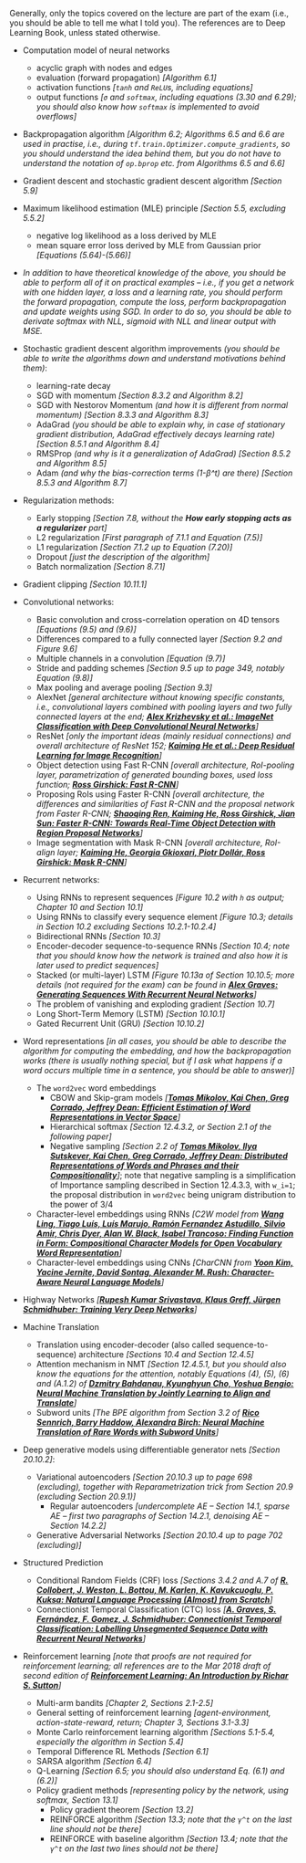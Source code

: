 Generally, only the topics covered on the lecture are part of the exam
(i.e., you should be able to tell me what I told you). The references
are to Deep Learning Book, unless stated otherwise.

- Computation model of neural networks
    - acyclic graph with nodes and edges
    - evaluation (forward propagation) _[Algorithm 6.1]_
    - activation functions _[`tanh` and `ReLU`s, including equations]_
    - output functions _[`σ` and `softmax`, including equations (3.30 and 6.29);
      you should also know how `softmax` is implemented to avoid overflows]_

- Backpropagation algorithm *[Algorithm 6.2; Algorithms 6.5 and 6.6 are used in practise,
  i.e., during `tf.train.Optimizer.compute_gradients`, so you should understand the idea
  behind them, but you do not have to understand the notation of `op.bprop` etc. from
  Algorithms 6.5 and 6.6]*

- Gradient descent and stochastic gradient descent algorithm _[Section 5.9]_

- Maximum likelihood estimation (MLE) principle _[Section 5.5, excluding 5.5.2]_
    - negative log likelihood as a loss derived by MLE
    - mean square error loss derived by MLE from Gaussian prior _[Equations (5.64)-(5.66)]_

- _In addition to have theoretical knowledge of the above, you should be able to
  perform all of it on practical examples – i.e., if you get a network with one
  hidden layer, a loss and a learning rate, you should perform the forward
  propagation, compute the loss, perform backpropagation and update weights
  using SGD. In order to do so, you should be able to derivate softmax with NLL,
  sigmoid with NLL and linear output with MSE._

- Stochastic gradient descent algorithm improvements _(you should be able to
  write the algorithms down and understand motivations behind them)_:
    - learning-rate decay
    - SGD with momentum _[Section 8.3.2 and Algorithm 8.2]_
    - SGD with Nestorov Momentum _(and how it is different from normal momentum)_ _[Section 8.3.3 and Algorithm 8.3]_
    - AdaGrad _(you should be able to explain why, in case of stationary
      gradient distribution, AdaGrad effectively decays learning rate)_
      _[Section 8.5.1 and Algorithm 8.4]_
    - RMSProp _(and why is it a generalization of AdaGrad)_ _[Section 8.5.2 and Algorithm 8.5]_
    - Adam _(and why the bias-correction terms (1-β^t) are there)_ _[Section 8.5.3 and Algorithm 8.7]_

- Regularization methods:
    - Early stopping _[Section 7.8, without the **How early stopping acts as a regularizer** part]_
    - L2 regularization _[First paragraph of 7.1.1 and Equation (7.5)]_
    - L1 regularization _[Section 7.1.2 up to Equation (7.20)]_
    - Dropout _[just the description of the algorithm]_
    - Batch normalization _[Section 8.7.1]_

- Gradient clipping _[Section 10.11.1]_

- Convolutional networks:
    - Basic convolution and cross-correlation operation on 4D tensors _[Equations (9.5) and (9.6)]_
    - Differences compared to a fully connected layer _[Section 9.2 and Figure 9.6]_
    - Multiple channels in a convolution _[Equation (9.7)]_
    - Stride and padding schemes _[Section 9.5 up to page 349, notably Equation (9.8)]_
    - Max pooling and average pooling _[Section 9.3]_
    - AlexNet _[general architecture without knowing specific constants, i.e.,
      convolutional layers combined with pooling layers and two fully connected
      layers at the end; [**Alex Krizhevsky et al.: ImageNet Classification with
      Deep Convolutional Neural
      Networks**](https://papers.nips.cc/paper/4824-imagenet-classification-with-deep-convolutional-neural-networks.pdf)]_
    - ResNet _[only the important ideas (mainly residual connections) and
      overall architecture of ResNet 152; [**Kaiming He et al.: Deep Residual
      Learning for Image Recognition**](https://arxiv.org/abs/1512.03385)]_
    - Object detection using Fast R-CNN _[overall architecture, RoI-pooling
      layer, parametrization of generated bounding boxes, used loss function;
      [**Ross Girshick: Fast R-CNN**](https://arxiv.org/abs/1504.08083)]_
    - Proposing RoIs using Faster R-CNN _[overall architecture, the differences
      and similarities of Fast R-CNN and the proposal network from Faster R-CNN;
      [**Shaoqing Ren, Kaiming He, Ross Girshick, Jian Sun: Faster R-CNN: Towards
      Real-Time Object Detection with Region Proposal Networks**](https://arxiv.org/abs/1506.01497)]_
    - Image segmentation with Mask R-CNN _[overall architecture, RoI-align layer;
      [**Kaiming He, Georgia Gkioxari, Piotr Dollár, Ross Girshick: Mask
      R-CNN**](https://arxiv.org/abs/1703.06870)]_

- Recurrent networks:
    - Using RNNs to represent sequences _[Figure 10.2 with `h` as output;
      Chapter 10 and Section 10.1]_
    - Using RNNs to classify every sequence element _[Figure 10.3; details in
      Section 10.2 excluding Sections 10.2.1-10.2.4]_
    - Bidirectional RNNs _[Section 10.3]_
    - Encoder-decoder sequence-to-sequence RNNs _[Section 10.4; note that you
      should know how the network is trained and also how it is later used to
      predict sequences]_
    - Stacked (or multi-layer) LSTM _[Figure 10.13a of Section 10.10.5; more
      details (not required for the exam) can be found in [**Alex Graves:
      Generating Sequences With Recurrent Neural
      Networks**](https://arxiv.org/abs/1308.0850)]_
    - The problem of vanishing and exploding gradient _[Section 10.7]_
    - Long Short-Term Memory (LSTM) _[Section 10.10.1]_
    - Gated Recurrent Unit (GRU) _[Section 10.10.2]_

- Word representations _[in all cases, you should be able to describe the
  algorithm for computing the embedding, and how the backpropagation works
  (there is usually nothing special, but if I ask what happens if a word occurs
  multiple time in a sentence, you should be able to answer)]_
    - The `word2vec` word embeddings
        - CBOW and Skip-gram models _[[**Tomas Mikolov, Kai Chen, Greg Corrado,
          Jeffrey Dean: Efficient Estimation of Word Representations in Vector
          Space**](https://arxiv.org/abs/1301.3781)]_
        - Hierarchical softmax _[Section 12.4.3.2, or Section 2.1 of the following paper]_
        - Negative sampling _[Section 2.2 of [**Tomas Mikolov, Ilya Sutskever,
          Kai Chen, Greg Corrado, Jeffrey Dean: Distributed Representations of
          Words and Phrases and their
          Compositionality**](https://arxiv.org/abs/1310.4546)]_; note that
          negative sampling is a simplification of Importance sampling described
          in Section 12.4.3.3, with `w_i=1`; the proposal distribution in
          `word2vec` being unigram distribution to the power of 3/4
    - Character-level embeddings using RNNs _[C2W model from [**Wang Ling, Tiago
      Luís, Luís Marujo, Ramón Fernandez Astudillo, Silvio Amir, Chris Dyer,
      Alan W. Black, Isabel Trancoso: Finding Function in Form: Compositional
      Character Models for Open Vocabulary Word
      Representation**](https://arxiv.org/abs/1508.02096)]_
    - Character-level embeddings using CNNs _[CharCNN from [**Yoon Kim, Yacine
      Jernite, David Sontag, Alexander M. Rush: Character-Aware Neural Language
      Models**](https://arxiv.org/abs/1508.06615)]_

- Highway Networks _[[**Rupesh Kumar Srivastava, Klaus Greff, Jürgen Schmidhuber:
  Training Very Deep Networks**](https://arxiv.org/abs/1507.06228)]_

- Machine Translation
    - Translation using encoder-decoder (also called sequence-to-sequence)
      architecture _[Sections 10.4 and Section 12.4.5]_
    - Attention mechanism in NMT _[Section 12.4.5.1, but you should also know
      the equations for the attention, notably Equations (4), (5), (6) and
      (A.1.2) of [**Dzmitry Bahdanau, Kyunghyun Cho, Yoshua Bengio: Neural
      Machine Translation by Jointly Learning to Align and
      Translate**](https://arxiv.org/abs/1409.0473)]_
    - Subword units _[The BPE algorithm from Section 3.2 of [**Rico Sennrich,
      Barry Haddow, Alexandra Birch: Neural Machine Translation of Rare Words
      with Subword Units**](https://arxiv.org/abs/1508.07909)]_

- Deep generative models using differentiable generator nets _[Section 20.10.2]_:
    - Variational autoencoders _[Section 20.10.3 up to page 698 (excluding),
      together with Reparametrization trick from Section 20.9 (excluding Section
      20.9.1)]_
        - Regular autoencoders _[undercomplete AE – Section 14.1, sparse AE
          – first two paragraphs of Section 14.2.1, denoising AE – Section
          14.2.2]_
    - Generative Adversarial Networks _[Section 20.10.4 up to page 702 (excluding)]_

- Structured Prediction
    - Conditional Random Fields (CRF) loss _[Sections 3.4.2 and A.7 of [**R.
      Collobert, J. Weston, L. Bottou, M. Karlen, K. Kavukcuoglu, P. Kuksa:
      Natural Language Processing (Almost) from
      Scratch**](http://www.jmlr.org/papers/volume12/collobert11a/collobert11a.pdf)]_
    - Connectionist Temporal Classification (CTC) loss *[[**A. Graves, S.
      Fernández, F. Gomez, J. Schmidhuber: Connectionist Temporal
      Classification: Labelling Unsegmented Sequence Data with Recurrent Neural
      Networks**](https://www.cs.toronto.edu/~graves/icml_2006.pdf)]*

- Reinforcement learning _[note that proofs are not required for reinforcement
  learning; all references are to the Mar 2018 draft of second edition of
  [**Reinforcement Learning: An Introduction by Richar S.
  Sutton**](http://incompleteideas.net/book/bookdraft2018mar21.pdf)]_
    - Multi-arm bandits _[Chapter 2, Sections 2.1-2.5]_
    - General setting of reinforcement learning _[agent-environment, action-state-reward, return; Chapter 3, Sections 3.1-3.3]_
    - Monte Carlo reinforcement learning algorithm _[Sections 5.1-5.4, especially the algorithm in Section 5.4]_
    - Temporal Difference RL Methods _[Section 6.1]_
    - SARSA algorithm _[Section 6.4]_
    - Q-Learning _[Section 6.5; you should also understand Eq. (6.1) and (6.2)]_
    - Policy gradient methods _[representing policy by the network, using
      softmax, Section 13.1]_
        - Policy gradient theorem _[Section 13.2]_
        - REINFORCE algorithm _[Section 13.3; note that the `γ^t` on the last
          line should not be there]_
        - REINFORCE with baseline algorithm _[Section 13.4; note that the `γ^t`
          on the last two lines should not be there]_
